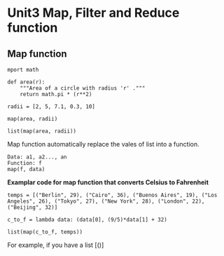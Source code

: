 # Unit3 Map, Filter and Reduce function #
## Map function ##
```
mport math

def area(r):
    """Area of a circle with radius 'r' ."""
    return math.pi * (r**2)

radii = [2, 5, 7.1, 0.3, 10]

map(area, radii)

list(map(area, radii))
```
Map function automatically replace the vales of list into a function.
```
Data: a1, a2..., an
Function: f
map(f, data)
```
**Examplar code for map function that converts Celsius to Fahrenheit**
```
temps = [("Berlin", 29), ("Cairo", 36), ("Buenos Aires", 19), ("Los Angeles", 26), ("Tokyo", 27), ("New York", 28), ("London", 22), ("Beijing", 32)]

c_to_f = lambda data: (data[0], (9/5)*data[1] + 32)

list(map(c_to_f, temps))
```
For example, if you have a list [()]

